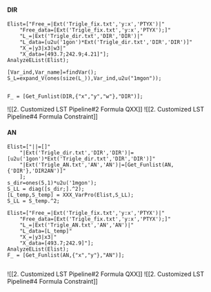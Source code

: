 #### DIR

``` 
Elist=["Free_=|Ext('Trigle_fix.txt','y:x','PTYX')|"
    "Free_data=[Ext('Trigle_fix.txt','y:x','PTYX');]"
    "L_=|Ext('Trigle_dir.txt','DIR','DIR')|"
    "L_data=[u2u('1gon')*Ext('Trigle_dir.txt','DIR','DIR')]"
    "X_=|y3|x3|w3|"
    "X_data=[493.7;242.9;4.21]"];
AnalyzeEList(Elist);

[Var_ind,Var_name]=findVar();
S_L=expand_V(ones(size(L_)),Var_ind,u2u("1mgon"));  


F_ = [Get_Funlist(DIR,{"x","y","w"},"DIR")]; 

```


![[2. Customized LST Pipeline#2 Formula QXX]]
![[2. Customized LST Pipeline#4 Formula Constraint]]



#### AN 
``` 
Elist=["||=[]"
    "|Ext('Trigle_dir.txt','DIR','DIR')|=[u2u('1gon')*Ext('Trigle_dir.txt','DIR','DIR')]"
    "|Ext('Trigle_AN.txt','AN','AN')|=[Get_Funlist(AN,{'DIR'},'DIR2AN')]"
    ];
s_dir=ones(5,1)*u2u('1mgon');  
S_LL = diag([s_dir;].^2);
[L_temp,S_temp] = XXX_VarPro(Elist,S_LL);
S_LL = S_temp.^2;

Elist=["Free_=|Ext('Trigle_fix.txt','y:x','PTYX')|"
    "Free_data=[Ext('Trigle_fix.txt','y:x','PTYX');]"
    "L_=|Ext('Trigle_AN.txt','AN','AN')|"
    "L_data=[L_temp]"
    "X_=|y3|x3|"
    "X_data=[493.7;242.9]"];
AnalyzeEList(Elist);
F_ = [Get_Funlist(AN,{"x","y"},"AN")]; 


```



![[2. Customized LST Pipeline#2 Formula QXX]]
![[2. Customized LST Pipeline#4 Formula Constraint]]